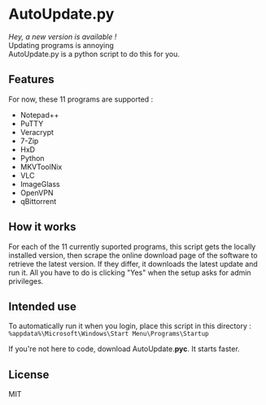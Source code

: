 # AutoUpdate&#46;py

*Hey, a new version is available !*  
Updating programs is annoying  
AutoUpdate&#46;py is a python script to do this for you.

## Features

For now, these 11 programs are supported :
- Notepad++
- PuTTY
- Veracrypt
- 7-Zip
- HxD
- Python
- MKVToolNix
- VLC
- ImageGlass
- OpenVPN
- qBittorrent


## How it works

For each of the 11 currently suported programs, this script gets the locally installed version, then scrape the online download page of the software to retrieve the latest version.
If they differ, it downloads the latest update and run it. All you have to do is clicking "Yes" when the setup asks for admin privileges.

## Intended use

To automatically run it when you login, place this script in this directory :
``%appdata%\Microsoft\Windows\Start Menu\Programs\Startup``

If you're not here to code, download AutoUpdate.**pyc**. It starts faster.

## License

MIT
